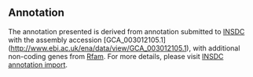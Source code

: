 
Annotation
----------

The annotation presented is derived from annotation submitted to
[INSDC](http://www.insdc.org) with the assembly accession [GCA\_003012105.1]
(http://www.ebi.ac.uk/ena/data/view/GCA_003012105.1),
with additional non-coding genes from
[Rfam](http://rfam.xfam.org/). For more details, please visit [INSDC
annotation import](http://ensemblgenomes.org/info/data/insdc_annotation).
